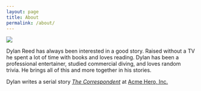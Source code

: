 ```yaml
---
layout: page
title: About
permalink: /about/
---
```



<img src="https://dl.dropboxusercontent.com/u/45369/clear.png">

Dylan Reed has always been interested in a good story. Raised without a TV he spent a lot of time with books and loves reading. Dylan has been a professional entertainer, studied commercial diving, and loves random trivia. He brings all of this and more together in his stories. 

Dylan writes a serial story *[The Correspondent](https://acmeheroinc.com/the-correspondent-origin-chapter-1-20e1bd65e298)* at [Acme Hero, Inc.](http://acmeheroinc.com)